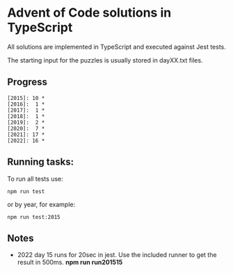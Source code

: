 Advent of Code solutions in TypeScript
======================================

All solutions are implemented in TypeScript and executed against Jest tests.

The starting input for the puzzles is usually stored in dayXX.txt files.

## Progress

    [2015]: 10 *
    [2016]:  1 *
    [2017]:  1 *
    [2018]:  1 *
    [2019]:  2 *
    [2020]:  7 *
    [2021]: 17 *
    [2022]: 16 *

## Running tasks:

To run all tests use:

    npm run test

or by year, for example:

    npm run test:2015

## Notes

- 2022 day 15 runs for 20sec in jest. Use the included runner to get the result in 500ms. **npm run run201515**